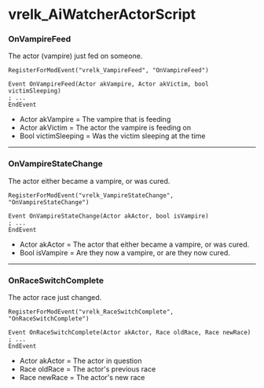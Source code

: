 
# vrelk_AiWatcherActorScript

### OnVampireFeed

The actor (vampire) just fed on someone.

    RegisterForModEvent("vrelk_VampireFeed", "OnVampireFeed")
    
    Event OnVampireFeed(Actor akVampire, Actor akVictim, bool victimSleeping)
    ; ...
    EndEvent

*   Actor akVampire = The vampire that is feeding
*   Actor akVictim = The actor the vampire is feeding on
*   Bool victimSleeping = Was the victim sleeping at the time

* * *

### OnVampireStateChange

The actor either became a vampire, or was cured.

    RegisterForModEvent("vrelk_VampireStateChange", "OnVampireStateChange")
    
    Event OnVampireStateChange(Actor akActor, bool isVampire)
    ; ...
    EndEvent

*   Actor akActor = The actor that either became a vampire, or was cured.
*   Bool isVampire = Are they now a vampire, or are they now cured.

* * *

### OnRaceSwitchComplete

The actor race just changed.

    RegisterForModEvent("vrelk_RaceSwitchComplete", "OnRaceSwitchComplete")
    
    Event OnRaceSwitchComplete(Actor akActor, Race oldRace, Race newRace)
    ; ...
    EndEvent

*   Actor akActor = The actor in question
*   Race oldRace = The actor's previous race
*   Race newRace = The actor's new race
